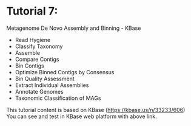 # Tutorial 7:  
Metagenome De Novo Assembly and Binning - KBase  



* Read Hygiene    
* Classify Taxonomy  
* Assemble  
* Compare Contigs  
* Bin Contigs  
* Optimize Binned Contigs by Consensus  
* Bin Quality Assessment  
* Extract Individual Assemblies  
* Annotate Genomes  
* Taxonomic Classification of MAGs  


This tutorial content is based on KBase (https://kbase.us/n/33233/606)   
You can see and test in KBase web platform with above link.   
